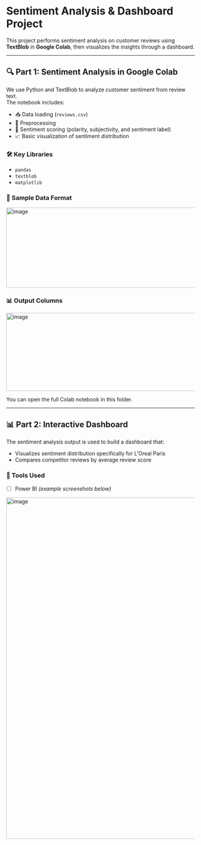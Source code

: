 # Sentiment Analysis & Dashboard Project

This project performs sentiment analysis on customer reviews using **TextBlob** in **Google Colab**, then visualizes the insights through a dashboard.

---

## 🔍 Part 1: Sentiment Analysis in Google Colab

We use Python and TextBlob to analyze customer sentiment from review text.  
The notebook includes:

- 📥 Data loading (`reviews.csv`)
- 🧼 Preprocessing
- 🧪 Sentiment scoring (polarity, subjectivity, and sentiment label)
- 📈 Basic visualization of sentiment distribution

### 🛠️ Key Libraries
- `pandas`
- `textblob`
- `matplotlib`

### 📁 Sample Data Format

<img width="1083" height="214" alt="image" src="https://github.com/user-attachments/assets/b9865349-852f-4e8f-a420-62d8076f0ac3" />

### 📊 Output Columns

<img width="722" height="208" alt="image" src="https://github.com/user-attachments/assets/229a4874-f573-4580-a636-2a5cf7418bc8" />


You can open the full Colab notebook in this folder.

---

## 📊 Part 2: Interactive Dashboard

The sentiment analysis output is used to build a dashboard that:

- Visualizes sentiment distribution specifically for L'Oreal Paris
- Compares competitor reviews by average review score

### 🧰 Tools Used
- [ ] Power BI *(example screenshots below)*
<img width="830" height="910" alt="image" src="https://github.com/user-attachments/assets/8ab54ef4-3291-43e8-9e30-78157e10e36d" />


